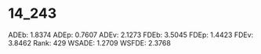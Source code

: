 # 14_243

ADEb: 1.8374
ADEp: 0.7607
ADEv: 2.1273
FDEb: 3.5045
FDEp: 1.4423
FDEv: 3.8462
Rank: 429
WSADE: 1.2709
WSFDE: 2.3768